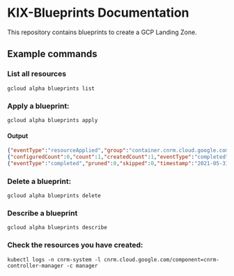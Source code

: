 # KIX-Blueprints Documentation

This repository contains blueprints to create a GCP Landing Zone.

## Example commands

### List all resources
```
gcloud alpha blueprints list
```

### Apply a blueprint:
```
gcloud alpha blueprints apply
```
#### Output
```json
{"eventType":"resourceApplied","group":"container.cnrm.cloud.google.com","kind":"ContainerCluster","name":"dan","namespace":"config-controller-system","operation":"Created","timestamp":"2021-05-31T01:08:07Z","type":"apply"}
{"configuredCount":0,"count":1,"createdCount":1,"eventType":"completed","failedCount":0,"serverSideCount":0,"timestamp":"2021-05-31T01:08:07Z","type":"apply","unchangedCount":0}
{"eventType":"completed","pruned":0,"skipped":0,"timestamp":"2021-05-31T01:08:08Z","type":"prune"}
```

### Delete a blueprint:
```
gcloud alpha blueprints delete
```

### Describe a blueprint
```
gcloud alpha blueprints describe
```

### Check the resources you have created:
```
kubectl logs -n cnrm-system -l cnrm.cloud.google.com/component=cnrm-controller-manager -c manager 
```

